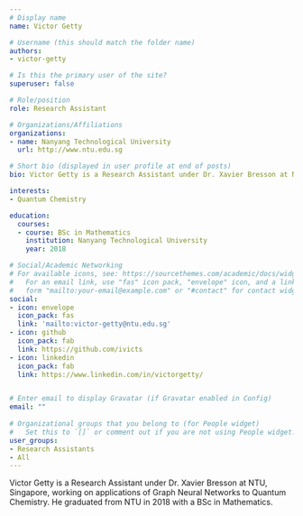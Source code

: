 ```yaml
---
# Display name
name: Victor Getty

# Username (this should match the folder name)
authors:
- victor-getty

# Is this the primary user of the site?
superuser: false

# Role/position
role: Research Assistant

# Organizations/Affiliations
organizations:
- name: Nanyang Technological University
  url: http://www.ntu.edu.sg

# Short bio (displayed in user profile at end of posts)
bio: Victor Getty is a Research Assistant under Dr. Xavier Bresson at NTU, Singapore, working on applications of Graph Neural Networks to Quantum Chemistry.

interests:
- Quantum Chemistry

education:
  courses:
  - course: BSc in Mathematics
    institution: Nanyang Technological University
    year: 2018

# Social/Academic Networking
# For available icons, see: https://sourcethemes.com/academic/docs/widgets/#icons
#   For an email link, use "fas" icon pack, "envelope" icon, and a link in the
#   form "mailto:your-email@example.com" or "#contact" for contact widget.
social:
- icon: envelope
  icon_pack: fas
  link: 'mailto:victor-getty@ntu.edu.sg' 
- icon: github
  icon_pack: fab
  link: https://github.com/ivicts
- icon: linkedin
  icon_pack: fab
  link: https://www.linkedin.com/in/victorgetty/


# Enter email to display Gravatar (if Gravatar enabled in Config)
email: ""
  
# Organizational groups that you belong to (for People widget)
#   Set this to `[]` or comment out if you are not using People widget.  
user_groups:
- Research Assistants
- All
---
```


Victor Getty is a Research Assistant under Dr. Xavier Bresson at NTU, Singapore, working on applications of Graph Neural Networks to Quantum Chemistry. He graduated from NTU in 2018 with a BSc in Mathematics.
